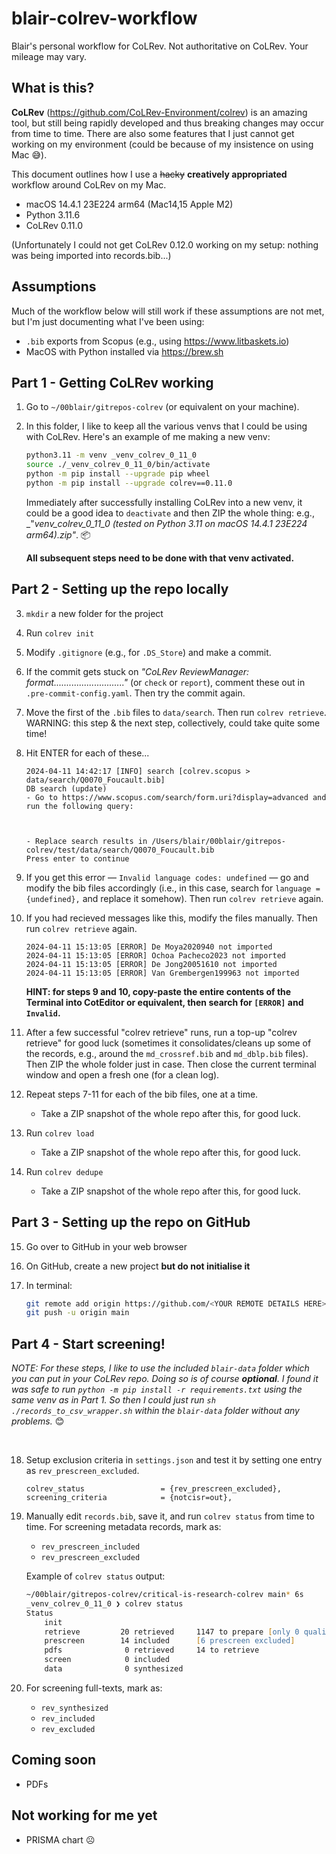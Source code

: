 # blair-colrev-workflow
Blair's personal workflow for CoLRev. Not authoritative on CoLRev. Your mileage may vary.

## What is this?

**CoLRev** (https://github.com/CoLRev-Environment/colrev) is an amazing tool, but still being rapidly developed and thus breaking changes may occur from time to time. There are also some features that I just cannot get working on my environment (could be because of my insistence on using Mac 😅).

This document outlines how I use a ~~hacky~~ **creatively appropriated** workflow around CoLRev on my Mac.

- macOS 14.4.1 23E224 arm64 (Mac14,15 Apple M2)
- Python 3.11.6
- CoLRev 0.11.0

(Unfortunately I could not get CoLRev 0.12.0 working on my setup: nothing was being imported into records.bib...)

## Assumptions

Much of the workflow below will still work if these assumptions are not met, but I'm just documenting what I've been using:

- `.bib` exports from Scopus (e.g., using https://www.litbaskets.io)
- MacOS with Python installed via https://brew.sh

## Part 1 - Getting CoLRev working


1. Go to `~/00blair/gitrepos-colrev` (or equivalent on your machine).

2. In this folder, I like to keep all the various venvs that I could be using with CoLRev. Here's an example of me making a new venv:

	```zsh
	python3.11 -m venv _venv_colrev_0_11_0
	source ./_venv_colrev_0_11_0/bin/activate
	python -m pip install --upgrade pip wheel
	python -m pip install --upgrade colrev==0.11.0
	```

	Immediately after successfully installing CoLRev into a new venv, it could be a good idea to `deactivate` and then ZIP the whole thing: e.g., _"_venv_colrev_0_11_0 (tested on Python 3.11 on macOS 14.4.1 23E224 arm64).zip"_. 📦
	
	**All subsequent steps need to be done with that venv activated.**

## Part 2 - Setting up the repo locally

3. `mkdir` a new folder for the project

4. Run `colrev init`

5. Modify `.gitignore` (e.g., for `.DS_Store`) and make a commit.

6. If the commit gets stuck on _"CoLRev ReviewManager: format............................"_ (or `check` or `report`), comment these out in `.pre-commit-config.yaml`. Then try the commit again.

7. Move the first of the `.bib` files to `data/search`. Then run `colrev retrieve`. WARNING: this step & the next step, collectively, could take quite some time!


8. Hit ENTER for each of these...

	```
	2024-04-11 14:42:17 [INFO] search [colrev.scopus > data/search/Q0070_Foucault.bib]
	DB search (update)
	- Go to https://www.scopus.com/search/form.uri?display=advanced and run the following query:
	
	
	
	- Replace search results in /Users/blair/00blair/gitrepos-colrev/test/data/search/Q0070_Foucault.bib
	Press enter to continue
	```

9. If you get this error — `Invalid language codes: undefined` — go and modify the bib files accordingly (i.e., in this case, search for `language = {undefined},` and replace it somehow). Then run `colrev retrieve` again.

10. If you had recieved messages like this, modify the files manually. Then run `colrev retrieve` again.

	```
	2024-04-11 15:13:05 [ERROR] De Moya2020940 not imported
	2024-04-11 15:13:05 [ERROR] Ochoa Pacheco2023 not imported
	2024-04-11 15:13:05 [ERROR] De Jong20051610 not imported
	2024-04-11 15:13:05 [ERROR] Van Grembergen199963 not imported
	```

	**HINT: for steps 9 and 10, copy-paste the entire contents of the Terminal into CotEditor or equivalent, then search for `[ERROR]` and `Invalid`.**

11. After a few successful "colrev retrieve" runs, run a top-up "colrev retrieve" for good luck (sometimes it consolidates/cleans up some of the records, e.g., around the `md_crossref.bib` and `md_dblp.bib` files). Then ZIP the whole folder just in case. Then close the current terminal window and open a fresh one (for a clean log).

12. Repeat steps 7-11 for each of the bib files, one at a time.
	- Take a ZIP snapshot of the whole repo after this, for good luck.

13. Run `colrev load`
	- Take a ZIP snapshot of the whole repo after this, for good luck.

14. Run `colrev dedupe`
	- Take a ZIP snapshot of the whole repo after this, for good luck.

## Part 3 - Setting up the repo on GitHub

15. Go over to GitHub in your web browser

16. On GitHub, create a new project **but do not initialise it**

17. In terminal:

	```zsh
	git remote add origin https://github.com/<YOUR REMOTE DETAILS HERE>
	git push -u origin main
	```


## Part 4 - Start screening!

_NOTE: For these steps, I like to use the included `blair-data` folder which you can put in your CoLRev repo. Doing so is of course **optional**. I found it was safe to run `python -m pip install -r requirements.txt` using the same venv as in Part 1. So then I could just run `sh ./records_to_csv_wrapper.sh` within the `blair-data` folder without any problems._ 😊

&emsp;

18. Setup exclusion criteria in `settings.json` and test it by setting one entry as `rev_prescreen_excluded`.

	```
	colrev_status                 = {rev_prescreen_excluded},
	screening_criteria            = {notcisr=out},
	```


19. Manually edit `records.bib`, save it, and run `colrev status` from time to time. For screening metadata records, mark as:
	- `rev_prescreen_included`
	- `rev_prescreen_excluded`
	

	Example of `colrev status` output:
	
	```zsh
	~/00blair/gitrepos-colrev/critical-is-research-colrev main* 6s
	_venv_colrev_0_11_0 ❯ colrev status
	Status
		init
		retrieve         20 retrieved     1147 to prepare [only 0 quality-curated]
		prescreen        14 included      [6 prescreen excluded]
		pdfs              0 retrieved     14 to retrieve
		screen            0 included
		data              0 synthesized
	```

20. For screening full-texts, mark as:
	- `rev_synthesized`
	- `rev_included`
	- `rev_excluded`

## Coming soon

- PDFs

## Not working for me yet

- PRISMA chart ☹️

